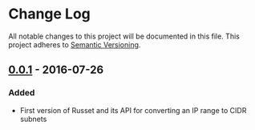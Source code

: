 # Change Log

All notable changes to this project will be documented in this file. This
project adheres to [Semantic Versioning](http://semver.org/).

## [0.0.1] - 2016-07-26
### Added
- First version of Russet and its API for converting an IP range to CIDR subnets

[0.0.1]: https://github.com/altmetric/russet/releases/tag/v0.0.1
